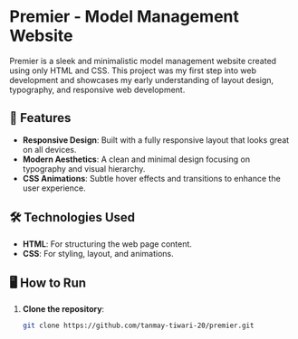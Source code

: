 # Premier - Model Management Website

Premier is a sleek and minimalistic model management website created using only HTML and CSS. This project was my first step into web development and showcases my early understanding of layout design, typography, and responsive web development.

## 🌟 Features

- **Responsive Design**: Built with a fully responsive layout that looks great on all devices.
- **Modern Aesthetics**: A clean and minimal design focusing on typography and visual hierarchy.
- **CSS Animations**: Subtle hover effects and transitions to enhance the user experience.

## 🛠️ Technologies Used

- **HTML**: For structuring the web page content.
- **CSS**: For styling, layout, and animations.

## 🖥️ How to Run

1. **Clone the repository**:
   ```bash
   git clone https://github.com/tanmay-tiwari-20/premier.git
